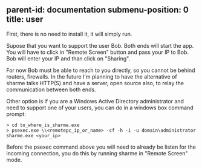 parent-id: documentation
submenu-position: 0
title: user
---

First, there is no need to install it, it will simply run.


Supose that you want to support the user Bob.
Both ends will start the app. You will have to
click in "Remote Screen" button and pass your
IP to Bob. Bob will enter your IP and than
click on "Sharing".

For now Bob must be able to reach to you directly,
so you cannot be behind routers, firewalls.
In the future I'm planning to have the alternative of
sharme talks HTTP(S) and have a server, open source also,
to relay the communication between both ends.

Other option is if you are a Windows Active Directory
administrator and need to support one of your users,
you can do in a windows box command prompt:

    > cd to_where_is_sharme.exe
    > psexec.exe \\<remotepc_ip_or_name> -cf -h -i -u domain\administrator sharme.exe <your_ip>

Before the psexec command above you will need to already be
listen for the incoming connection, you do this by running
sharme in "Remote Screen" mode.

